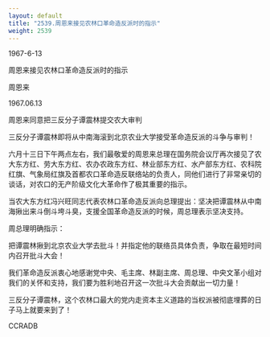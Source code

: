```yaml
---
layout: default
title: "2539.周恩来接见农林口革命造反派时的指示"
weight: 2539
---
```


1967-6-13

周恩来接见农林口革命造反派时的指示

周恩来

1967.06.13

周恩来同意把三反分子谭震林提交农大审判

三反分子谭震林即将从中南海滚到北京农业大学接受革命造反派的斗争与审判！

六月十三日下午两点左右，我们最敬爱的周恩来总理在国务院会议厅再次接见了农大东方红、劳大东方红、农办农政东方红、林业部东方红、水产部东方红、农科院红旗、气象局红旗及首都农口革命造反联络站的负责人，同他们进行了非常亲切的谈话，对农口的无产阶级文化大革命作了极其重要的指示。

当农大东方红冯兴旺同志代表农林口革命造反派向总理提出：坚决把谭震林从中南海揪出来斗倒斗垮斗臭，支援全国革命造反派的时候，周总理表示坚决支持。

周总理明确指示：

把谭震林揪到北京农业大学去批斗！并指定他的联络员具体负责，争取在最短时间内召开批斗大会！

我们革命造反派衷心地感谢党中央、毛主席、林副主席、周总理、中央文革小组对我们的关怀和支持，我们要为胜利地召开这一次批斗大会贡献出一切力量！

三反分子谭震林，这个农林口最大的党内走资本主义道路的当权派被彻底埋葬的日子马上就要来到了！

CCRADB

